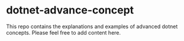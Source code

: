 # dotnet-advance-concept
This repo contains the explanations and examples of advanced dotnet concepts.
Please feel free to add content here.
